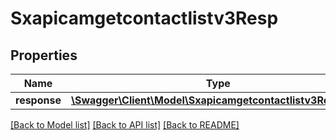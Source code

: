 # Sxapicamgetcontactlistv3Resp

## Properties
Name | Type | Description | Notes
------------ | ------------- | ------------- | -------------
**response** | [**\Swagger\Client\Model\Sxapicamgetcontactlistv3Response**](Sxapicamgetcontactlistv3Response.md) |  | [optional] 

[[Back to Model list]](../README.md#documentation-for-models) [[Back to API list]](../README.md#documentation-for-api-endpoints) [[Back to README]](../README.md)


